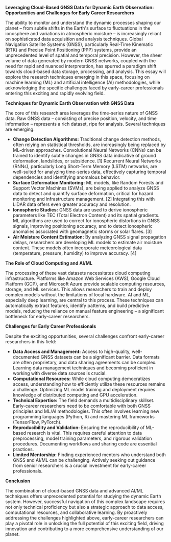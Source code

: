 **Leveraging Cloud-Based GNSS Data for Dynamic Earth Observation: Opportunities and Challenges for Early Career Researchers**

The ability to monitor and understand the dynamic processes shaping our planet – from subtle shifts in the Earth's surface to fluctuations in the ionosphere and variations in atmospheric moisture – is increasingly reliant on sophisticated data acquisition and analysis techniques. Global Navigation Satellite Systems (GNSS), particularly Real-Time Kinematic (RTK) and Precise Point Positioning (PPP) systems, provide an unprecedented level of spatial and temporal precision.  However, the sheer volume of data generated by modern GNSS networks, coupled with the need for rapid and nuanced interpretation, has spurred a paradigm shift towards cloud-based data storage, processing, and analysis. This essay will explore the research techniques emerging in this space, focusing on machine learning (ML) and artificial intelligence (AI) methodologies, while acknowledging the specific challenges faced by early-career professionals entering this exciting and rapidly evolving field.

**Techniques for Dynamic Earth Observation with GNSS Data**

The core of this research area leverages the time-series nature of GNSS data. Raw GNSS data – consisting of precise position, velocity, and time information – represents a rich dataset, ripe for analysis.  Several techniques are emerging:

*   **Change Detection Algorithms:** Traditional change detection methods, often relying on statistical thresholds, are increasingly being replaced by ML-driven approaches. Convolutional Neural Networks (CNNs) can be trained to identify subtle changes in GNSS data indicative of ground deformation, landslides, or subsidence. [1]  Recurrent Neural Networks (RNNs), particularly Long Short-Term Memory (LSTM) networks, are well-suited for analyzing time-series data, effectively capturing temporal dependencies and identifying anomalous behavior.
*   **Surface Deformation Monitoring:** ML models, like Random Forests and Support Vector Machines (SVMs), are being applied to analyze GNSS data to detect and quantify surface deformation, critical for hazard monitoring and infrastructure management. [2]  Integrating this with LiDAR data offers even greater accuracy and resolution.
*   **Ionospheric Studies:** GNSS data are used to derive ionospheric parameters like TEC (Total Electron Content) and its spatial gradients. ML algorithms are used to correct for ionospheric distortions in GNSS signals, improving positioning accuracy, and to detect ionospheric anomalies associated with geomagnetic storms or solar flares. [3]
*   **Air Moisture Content Estimation:** By analyzing GNSS signal propagation delays, researchers are developing ML models to estimate air moisture content. These models often incorporate meteorological data (temperature, pressure, humidity) to improve accuracy. [4]

**The Role of Cloud Computing and AI/ML**

The processing of these vast datasets necessitates cloud computing infrastructure. Platforms like Amazon Web Services (AWS), Google Cloud Platform (GCP), and Microsoft Azure provide scalable computing resources, storage, and ML services. This allows researchers to train and deploy complex models without the limitations of local hardware.  AI and ML, especially deep learning, are central to this process.  These techniques can automatically extract features, identify patterns, and build predictive models, reducing the reliance on manual feature engineering – a significant bottleneck for early-career researchers.

**Challenges for Early Career Professionals**

Despite the exciting opportunities, several challenges confront early-career researchers in this field:

*   **Data Access and Management:**  Access to high-quality, well-documented GNSS datasets can be a significant barrier. Data formats are often proprietary, and data sharing agreements can be complex.  Learning data management techniques and becoming proficient in working with diverse data sources is crucial.
*   **Computational Resources:** While cloud computing democratizes access, understanding how to efficiently utilize these resources remains a challenge. Optimizing ML model training and deployment requires knowledge of distributed computing and GPU acceleration.
*   **Technical Expertise:**  The field demands a multidisciplinary skillset. Early-career researchers need to be comfortable with both GNSS principles and ML/AI methodologies.  This often involves learning new programming languages (Python, R) and mastering ML frameworks (TensorFlow, PyTorch).
*   **Reproducibility and Validation:**  Ensuring the reproducibility of ML-based research is vital. This requires careful attention to data preprocessing, model training parameters, and rigorous validation procedures.  Documenting workflows and sharing code are essential practices.
*   **Limited Mentorship:** Finding experienced mentors who understand both GNSS and AI/ML can be challenging. Actively seeking out guidance from senior researchers is a crucial investment for early-career professionals.

**Conclusion**

The combination of cloud-based GNSS data and advanced AI/ML techniques offers unprecedented potential for studying the dynamic Earth system.  However, successful navigation of this complex landscape requires not only technical proficiency but also a strategic approach to data access, computational resources, and collaborative learning.  By proactively addressing the challenges highlighted above, early-career researchers can play a pivotal role in unlocking the full potential of this exciting field, driving innovation and contributing to a more comprehensive understanding of our planet.